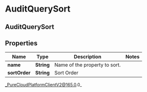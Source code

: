 # AuditQuerySort

## AuditQuerySort

## Properties

|Name | Type | Description | Notes|
|------------ | ------------- | ------------- | -------------|
| **name** | **String** | Name of the property to sort. | |
| **sortOrder** | **String** | Sort Order | |



_PureCloudPlatformClientV2@165.0.0_
